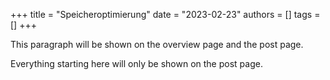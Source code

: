 +++
title = "Speicheroptimierung"
date = "2023-02-23"
authors = []
tags = []
+++

This paragraph will be shown on the overview page and the post page.

<!--more-->

Everything starting here will only be shown on the post page.

